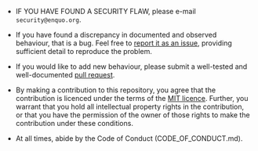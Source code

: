 * IF YOU HAVE FOUND A SECURITY FLAW, please e-mail `security@enquo.org`.

* If you have found a discrepancy in documented and observed behaviour, that is a bug.
  Feel free to [report it as an issue](https://github.com/enquo/cretrit/issues), providing sufficient detail to reproduce the problem.

* If you would like to add new behaviour, please submit a well-tested and well-documented [pull request](https://github.com/enquo/cretrit/pulls).

* By making a contribution to this repository, you agree that the contribution is licenced under the terms of the [MIT licence](./LICENCE).
  Further, you warrant that you hold all intellectual property rights in the contribution, or that you have the permission of the owner of those rights to make the contribution under these conditions.

* At all times, abide by the Code of Conduct (CODE_OF_CONDUCT.md).
